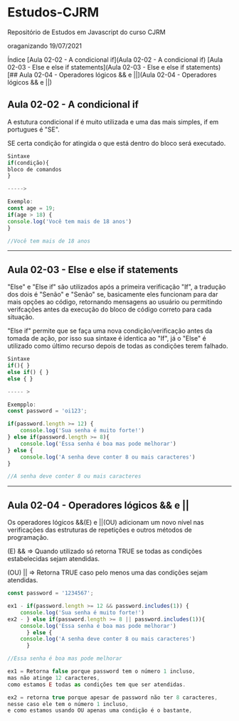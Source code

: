 # Estudos-CJRM

Repositório de Estudos em Javascript do curso CJRM

oraganizando 19/07/2021

Índice
[Aula 02-02 - A condicional if](Aula 02-02 - A condicional if)
[Aula 02-03 - Else e else if statements](Aula 02-03 - Else e else if statements)
[## Aula 02-04 - Operadores lógicos && e ||](Aula 02-04 - Operadores lógicos && e ||)

## Aula 02-02 - A condicional if

A estutura condicional if é muito utilizada e uma das mais simples, if em portugues é "SE".

SE certa condição for atingida o que está dentro do bloco será executado.

```javascript
Sintaxe
if(condição){
bloco de comandos
}

----->

Exemplo:
const age = 19;
if(age > 18) {
console.log('Você tem mais de 18 anos')
}

//Você tem mais de 18 anos
```

<hr>

## Aula 02-03 - Else e else if statements

"Else" e "Else if" são utilizados após a primeira verificação "If", a tradução dos dois é "Senão" e "Senão" se, basicamente eles funcionam para dar mais opções ao código, retornando mensagens ao usuário ou permitindo verifcações antes da execução do bloco de código correto para cada situação.

"Else if" permite que se faça uma nova condição/verificação antes da tomada de ação, por isso sua sintaxe é identica ao "If", já o "Else" é utilizado como último recurso depois de todas as condições terem falhado.

```javascript
Sintaxe
if(){ }
else if() { }
else { }

----- >

Exempplo:
const password = 'oi123';

if(password.length >= 12) {
	console.log('Sua senha é muito forte!')
} else if(password.length >= 8){
	console.log('Essa senha é boa mas pode melhorar')
} else {
	console.log('A senha deve conter 8 ou mais caracteres')
}

//A senha deve conter 8 ou mais caracteres

```

<hr>

## Aula 02-04 - Operadores lógicos && e ||

Os operadores lógicos &&(E) e ||(OU) adicionam um novo nível nas verificações das estruturas de repetições e outros métodos de programação.

(E) && ⇒ Quando utilizado só retorna TRUE se todas as condições estabelecidas sejam atendidas.

(OU) || ⇒ Retorna TRUE caso pelo menos uma das condições sejam atendidas.

```javascript
const password = '1234567';

ex1 - if(password.length >= 12 && password.includes(1)) {
	console.log('Sua senha é muito forte!')
ex2 - } else if(password.length >= 8 || password.includes(1)){
	console.log('Essa senha é boa mas pode melhorar')
      } else {
	console.log('A senha deve conter 8 ou mais caracteres')
      }

//Essa senha é boa mas pode melhorar

ex1 = Retorna false porque password tem o número 1 incluso,
mas não atinge 12 caracteres,
como estamos E todas as condições tem que ser atendidas.

ex2 = retorna true porque apesar de password não ter 8 caracteres,
nesse caso ele tem o número 1 incluso,
e como estamos usando OU apenas uma condição é o bastante,

```
